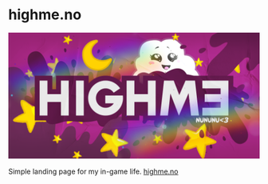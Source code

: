 # highme.no
<img src="/images/highme-banner.png">

Simple landing page for my in-game life.
<a href="https://highme.no">highme.no</a>
